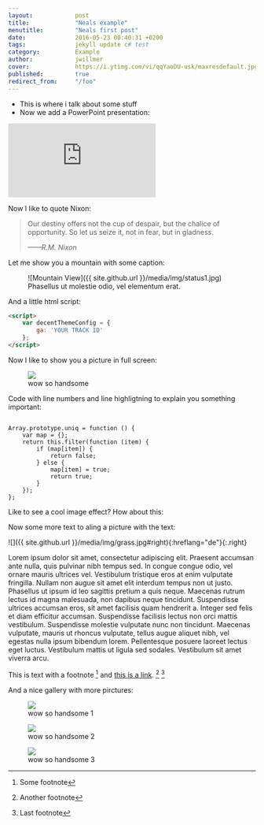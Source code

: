```yaml
---
layout:            post
title:             "Neals example"
menutitle:         "Neals first post"
date:              2016-05-23 00:40:31 +0200
tags:              jekyll update c# test
category:          Example
author:            jwillmer
cover:             https://i.ytimg.com/vi/qqYaoDU-usk/maxresdefault.jpg
published:         true
redirect_from:     "/foo"
---
```


- This is where i talk about some stuff
- Now we add a PowerPoint presentation:

<iframe src='https://view.officeapps.live.com/op/embed.aspx?src=http://img.labnol.org/di/PowerPoint.ppt' frameborder='0'></iframe>

Now I like to quote Nixon:

> Our destiny offers not the cup of despair, but the chalice of opportunity. So let us seize it, not in fear, but in gladness.
> 
> <cite>——R.M. Nixon</cite>

Let me show you a mountain with some caption:

<figure markdown="1">
![Mountain View]({{ site.github.url }}/media/img/status1.jpg)
<figcaption>Phasellus ut molestie odio, vel elementum erat.</figcaption>
</figure>

And a little html script:

```html
<script>
    var decentThemeConfig = {
        ga: 'YOUR TRACK ID'
    };
</script>
```

Now I like to show you a picture in full screen:

<figure class="large" markdown="1">
<img src="{{ site.github.url }}/media/img/mountain2.jpg" />
<figcaption>wow so handsome</figcaption>
</figure>

Code with line numbers and line highligtning to explain you something important:

<pre data-line="5" class="line-numbers language-javascript"><code>
Array.prototype.uniq = function () {
    var map = {};
    return this.filter(function (item) {
        if (map[item]) {
            return false;
        } else {
            map[item] = true;
            return true;
        }
    });
};
</code></pre>

Like to see a cool image effect? How about this:

<div class="bg-scroll" style="background-image: url('{{ site.github.url }}/media/img/mountain1.jpg')"></div>

Now some more text to aling a picture with the text:

![]({{ site.github.url }}/media/img/grass.jpg#right){:hreflang="de"}{:.right}

Lorem ipsum dolor sit amet, consectetur adipiscing elit. Praesent accumsan ante nulla, quis pulvinar nibh tempus sed. In congue congue odio, vel ornare mauris ultrices vel. Vestibulum tristique eros at enim vulputate fringilla. Nullam non augue sit amet elit interdum tempus non ut justo. Phasellus ut ipsum id leo sagittis pretium a quis neque. Maecenas rutrum lectus id magna malesuada, non dapibus neque tincidunt. Suspendisse ultrices accumsan eros, sit amet facilisis quam hendrerit a. Integer sed felis et diam efficitur accumsan. Suspendisse facilisis lectus non orci mattis vestibulum. Suspendisse molestie vulputate nunc non tincidunt. Maecenas vulputate, mauris ut rhoncus vulputate, tellus augue aliquet nibh, vel egestas nulla ipsum bibendum lorem. Pellentesque posuere laoreet lectus eget luctus. Vestibulum mattis ut ligula sed sodales. Vestibulum sit amet viverra arcu.


This is text with a footnote [^1] and [this is a link][link]. [^2] [^3]

[^1]: Some footnote
[^2]: Another footnote
[^3]: Last footnote


[link]: http://google.com "title"


And a nice gallery with more pirctures:

<div class="album">
<figure>
<img src="{{ site.github.url }}/media/img/mountain1.jpg" />
<figcaption>wow so handsome 1</figcaption>
</figure>

<figure>
<img src="{{ site.github.url }}/media/img/mountain2.jpg" />
<figcaption>wow so handsome 2</figcaption>
</figure>

<figure>
<img src="{{ site.github.url }}/media/img/mountain3.jpg" />
<figcaption>wow so handsome 3</figcaption>
</figure>

</div>


[jekyll-docs]: http://jekyllrb.com/docs/home
[jekyll-gh]:   https://github.com/jekyll/jekyll
[jekyll-talk]: https://talk.jekyllrb.com/
